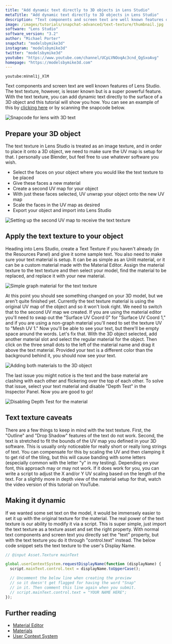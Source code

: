 ```yaml
---
title: "Add dynamic text directly to 3D objects in Lens Studio"
metaTitle: "Add dynamic text directly to 3D objects in Lens Studio"
description: "Text components and screen text are well known features of Lens Studio. The text texture, however, is lesser known but is a super powerful feature. With the text texture, you can add dynamic text directly to the surface of a 3D object."
image: /images/tutorials/snapchat-advanced/text-texture/thumbnail.jpg
software: "Lens Studio"
software_version: "3.2"
author: "Michael Porter"
snapchat: "modelsbymike3d"
instagram: "modelsbymike3d"
twitter: "modelsbymike3d"
youtube: "https://www.youtube.com/channel/UCpLVNOoqAc3cnd_QgSxoAvg"
homepage: "https://modelsbymike3d.com"
---
```


`youtube:mVnml1j_XlM`

Text components and screen text are well known features of Lens Studio. The text texture, however, is lesser known but is a super powerful feature. With the text texture, you can add dynamic text directly to the surface of a 3D object and this tutorial will show you how. You can see an example of this by [clicking here](https://www.snapchat.com/unlock/?type=SNAPCODE&uuid=7a5cfc849edd49e3ba43d099b44746dc&metadata=01) or by scanning the snapcode below.

![Snapcode for lens with 3D text](../../snapchat-advanced/text-texture/snapcode.png)

## Prepare your 3D object

The text texture in Lens Studio is treated as an image texture, and in order to place it onto a 3D object, we need to make sure the UV map is setup for that. I personally use Blender, but feel free to use whatever software you wish.

- Select the faces on your object where you would like the text texture to be placed
- Give these faces a new material
- Create a second UV map for your object
- With just these faces selected, UV unwrap your object onto the new UV map
- Scale the faces in the UV map as desired
- Export your object and import into Lens Studio

![Setting up the second UV map to receive the text texture](../../snapchat-advanced/text-texture/uv-setup.jpg)

## Apply the text texture to your object

Heading into Lens Studio, create a Text Texture if you haven't already (in the Resources Panel) and give it some sample text. You also need to make sure your text material is setup. It can be as simple as an Unlit material, or it can be a custom material made with the Material Editor. Assign the material texture to the text texture and then select your model, find the material to be replaced, and replace it with your new material.

![Simple graph material for the text texture](../../snapchat-advanced/text-texture/simple-material-setup.jpg)

At this point you should see something changed on your 3D model, but we aren't quite finished yet. Currently the text texture material is using the original UV map of the object and so it won't look right. We need to switch that to the second UV map we created. If you are using the material editor you'll need to swap out the "Surface UV Coord 0" for "Surface UV Coord 1," and if you are using a non-graph material you'll need to set the texture UV to "Mesh UV 1." Now you'll be able to see your text, but there'll be empty space around the words. Let's fix that. With the 3D object selected, add another material slot and select the regular material for the object. Then click on the three small dots to the left of the material name and drag it above the text material. Provided your text is a different color than the background behind it, you should now see your text.

![Adding both materials to the 3D object](../../snapchat-advanced/text-texture/material-ordering.jpg)

The last issue you might notice is the text and the base material are clashing with each other and flickering over the top of each other. To solve that issue, select your text material and disable "Depth Test" in the Inspector Panel. Now you are good to go!

![Disabling Depth Test for the material](../../snapchat-advanced/text-texture/depth-test.jpg)

## Text texture caveats

There are a few things to keep in mind with the text texture. First, the "Outline" and "Drop Shadow" features of the text do not work. Second, the text is stretched to fit the bounds of the UV map you defined in your 3D software. This is usually only noticeable for really short or really long strings of text. You can compensate for this by scaling the UV and then clamping it to get rid of the tiling, but this will cause banding with some letters (especially common with the letter "y" in my testing). Depending on your font, this approach may or may not work. If it does work for you, you can write a script to adjust the X and/or Y UV scaling based on the length of the text. For a slightly more in depth view of the material setup for that, watch the video version of this tutorial on YouTube.

## Making it dynamic

If we wanted some set text on the model, it would be immensely easier to set it up with the original texture for the material. The real power of the text texture is our ability to modify it via a script. This is super simple, just import the text texture as a texture asset and set the right property. With normal text components and screen text you directly set the "text" property, but with the text texture you do it through "control.text" instead. The below code snippet sets the text texture to the user's Display Name.

```javascript
// @input Asset.Texture mainText

global.userContextSystem.requestDisplayName(function (displayName) {
  script.mainText.control.text = displayName.toUpperCase();

  // Uncomment the below line when creating the preview
  // so it doesn't get flagged for having the word "Snap"
  // in it. Then comment this line again when you submit.
  // script.mainText.control.text = "YOUR NAME HERE";
});
```

## Further reading

- [Material Editor](https://lensstudio.snapchat.com/templates/world/material-editor/)
- [Materials](https://lensstudio.snapchat.com/guides/3d/materials/)
- [User Context System](https://lensstudio.snapchat.com/api/classes/UserContextSystem/)
